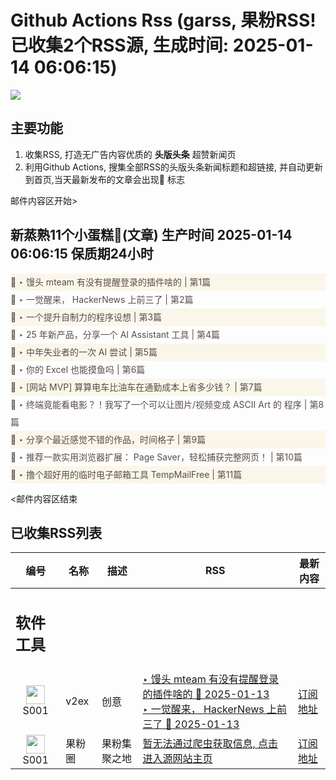 # Github Actions Rss (garss, 果粉RSS! 已收集2个RSS源, 生成时间: 2025-01-14 06:06:15)

![](https://cdn.jsdelivr.net/gh/xinkeji/garss/_media/ga-rss.png)



## 主要功能
1. 收集RSS, 打造无广告内容优质的 **头版头条** 超赞新闻页
2. 利用Github Actions, 搜集全部RSS的头版头条新闻标题和超链接, 并自动更新到首页,当天最新发布的文章会出现🌈 标志

邮件内容区开始>
<h2>新蒸熟11个小蛋糕🍰(文章) 生产时间 2025-01-14 06:06:15 保质期24小时</h2>

<div style='line-height:3;background-color:#FAF6EA;' ><a href='https://www.v2ex.com/t/1104853#reply0' style="line-height:2;text-decoration:none;display:block;color:#584D49;">🌈 ‣ 馒头 mteam 有没有提醒登录的插件啥的 | 第1篇</a></div><div style='line-height:3;' ><a href='https://www.v2ex.com/t/1104616#reply66' style="line-height:2;text-decoration:none;display:block;color:#584D49;">🌈 ‣ 一觉醒来， HackerNews 上前三了 | 第2篇</a></div><div style='line-height:3;background-color:#FAF6EA;' ><a href='https://www.v2ex.com/t/1104822#reply7' style="line-height:2;text-decoration:none;display:block;color:#584D49;">🌈 ‣ 一个提升自制力的程序设想 | 第3篇</a></div><div style='line-height:3;' ><a href='https://www.v2ex.com/t/1104801#reply3' style="line-height:2;text-decoration:none;display:block;color:#584D49;">🌈 ‣ 25 年新产品，分享一个 AI Assistant 工具 | 第4篇</a></div><div style='line-height:3;background-color:#FAF6EA;' ><a href='https://www.v2ex.com/t/1104651#reply23' style="line-height:2;text-decoration:none;display:block;color:#584D49;">🌈 ‣ 中年失业者的一次 AI 尝试 | 第5篇</a></div><div style='line-height:3;' ><a href='https://www.v2ex.com/t/1104765#reply3' style="line-height:2;text-decoration:none;display:block;color:#584D49;">🌈 ‣ 你的 Excel 也能摸鱼吗 | 第6篇</a></div><div style='line-height:3;background-color:#FAF6EA;' ><a href='https://www.v2ex.com/t/1104584#reply97' style="line-height:2;text-decoration:none;display:block;color:#584D49;">🌈 ‣ [网站 MVP] 算算电车比油车在通勤成本上省多少钱？ | 第7篇</a></div><div style='line-height:3;' ><a href='https://www.v2ex.com/t/1104634#reply13' style="line-height:2;text-decoration:none;display:block;color:#584D49;">🌈 ‣ 终端竟能看电影？！我写了一个可以让图片/视频变成 ASCII Art 的 程序 | 第8篇</a></div><div style='line-height:3;background-color:#FAF6EA;' ><a href='https://www.v2ex.com/t/1104730#reply3' style="line-height:2;text-decoration:none;display:block;color:#584D49;">🌈 ‣ 分享个最近感觉不错的作品，时间格子 | 第9篇</a></div><div style='line-height:3;' ><a href='https://www.v2ex.com/t/1104629#reply3' style="line-height:2;text-decoration:none;display:block;color:#584D49;">🌈 ‣ 推荐一款实用浏览器扩展： Page Saver，轻松捕获完整网页！ | 第10篇</a></div><div style='line-height:3;background-color:#FAF6EA;' ><a href='https://www.v2ex.com/t/1104826#reply0' style="line-height:2;text-decoration:none;display:block;color:#584D49;">🌈 ‣ 撸个超好用的临时电子邮箱工具 TempMailFree | 第11篇</a></div>

<邮件内容区结束

## 已收集RSS列表

| 编号 | 名称 | 描述 | RSS | 最新内容 |
| --- | --- | --- | --- | --- |
| <h2 id="软件工具">软件工具</h2> |  |   |  |  |
| <div id="S001" style="text-align: center;"><img src="https://cdn.jsdelivr.net/gh/zhaoolee/garss/_media/favicon/S001.png" width="30px" style="width:30px;height: auto;"/><br><span>S001</span></div> | v2ex | 创意 | [‣ 馒头 mteam 有没有提醒登录的插件啥的 🌈 2025-01-13](https://www.v2ex.com/t/1104853#reply0)<br/>[‣ 一觉醒来， HackerNews 上前三了 🌈 2025-01-13](https://www.v2ex.com/t/1104616#reply66) | [订阅地址](https://www.v2ex.com/feed/tab/creative.xml) |
| <div id="S001" style="text-align: center;"><img src="https://cdn.jsdelivr.net/gh/zhaoolee/garss/_media/favicon/S001.png" width="30px" style="width:30px;height: auto;"/><br><span>S001</span></div> | 果粉圈 | 果粉集聚之地 | [暂无法通过爬虫获取信息, 点击进入源网站主页](https://g0f.cn) | [订阅地址](https://g0f.cn/rss.xml) |




